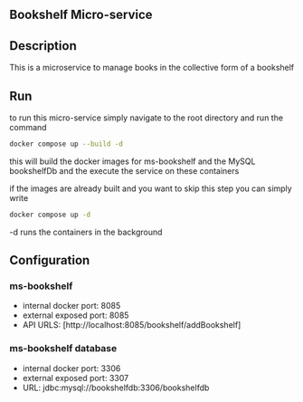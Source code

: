 ## Bookshelf Micro-service


## Description

This is a microservice to manage books in the collective form of a bookshelf

## Run

to run this micro-service simply navigate to the root directory and run the command 

```bash
docker compose up --build -d
```
this will build the docker images for ms-bookshelf and the MySQL bookshelfDb and the execute the service on these containers 

if the images are already built and you want to skip this step you can simply write 

```bash
docker compose up -d
```
-d runs the containers in the background

## Configuration

### ms-bookshelf

- internal docker port: 8085
- external exposed port: 8085
- API URLS: [http://localhost:8085/bookshelf/addBookshelf]

### ms-bookshelf database

- internal docker port: 3306
- external exposed port: 3307
- URL: jdbc:mysql://bookshelfdb:3306/bookshelfdb

